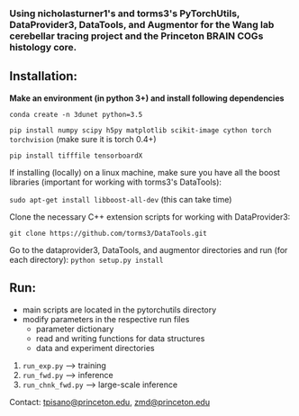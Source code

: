 ### Using nicholasturner1's and torms3's PyTorchUtils, DataProvider3, DataTools, and Augmentor for the Wang lab cerebellar tracing project and the Princeton BRAIN COGs histology core.

## Installation:

**Make an environment (in python 3+) and install following dependencies**

`conda create -n 3dunet python=3.5`

`pip install numpy scipy h5py matplotlib scikit-image cython torch torchvision` (make sure it is torch 0.4+)

`pip install tifffile tensorboardX`

If installing (locally) on a linux machine, make sure you have all the boost libraries (important for working with torms3's DataTools):

`sudo apt-get install libboost-all-dev` (this can take time)

Clone the necessary C++ extension scripts for working with DataProvider3:

`git clone https://github.com/torms3/DataTools.git`

Go to the dataprovider3, DataTools, and augmentor directories and run (for each directory):
`python setup.py install`

## Run:
- main scripts are located in the pytorchutils directory
- modify parameters in the respective run files
    - parameter dictionary
    - read and writing functions for data structures
    - data and experiment directories
1. `run_exp.py` --> training
2. `run_fwd.py` --> inference
3. `run_chnk_fwd.py` --> large-scale inference

Contact: tpisano@princeton.edu, zmd@princeton.edu
